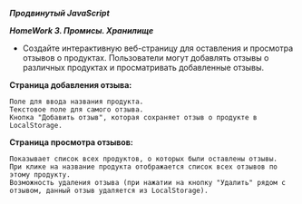 ***Продвинутый JavaScript***


***HomeWork 3. Промисы. Хранилище***

- Создайте интерактивную веб-страницу для оставления и просмотра отзывов о продуктах. Пользователи могут добавлять отзывы о различных продуктах и просматривать добавленные отзывы.

**Страница добавления отзыва:**

    Поле для ввода названия продукта.
    Текстовое поле для самого отзыва.
    Кнопка "Добавить отзыв", которая сохраняет отзыв о продукте в LocalStorage.

**Страница просмотра отзывов:**

    Показывает список всех продуктов, о которых были оставлены отзывы.
    При клике на название продукта отображается список всех отзывов по этому продукту.
    Возможность удаления отзыва (при нажатии на кнопку "Удалить" рядом с отзывом, данный отзыв удаляется из LocalStorage).
